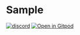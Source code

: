 # Sample
[![discord](https://img.shields.io/discord/872391416519737405?color=e3e8f0&logo=discord&logoColor=e3e8f0)](https://discord.gg/JwTG6d2b)
[![Open in Gitpod](https://gitpod.io/button/open-in-gitpod.svg)](https://gitpod.io/#RUN_PATH=sample%2Frust%2Fwtools_trivial_sample/https://github.com/Wandalen/wTools/tree/alpha)
